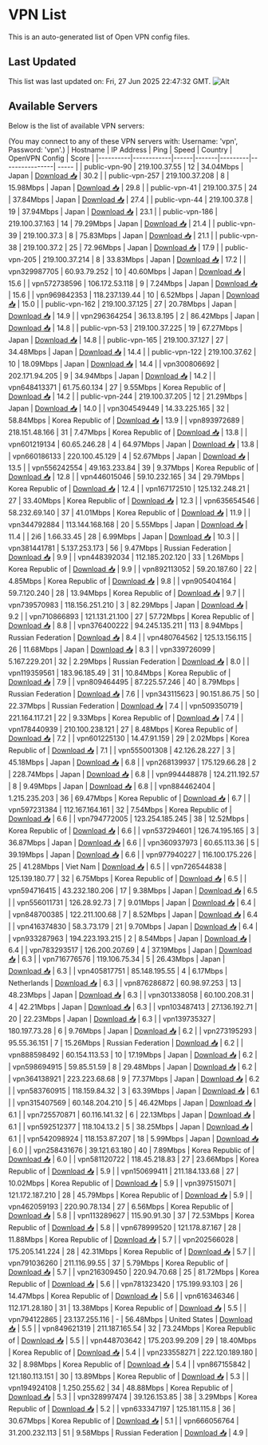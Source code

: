 # VPN List

This is an auto-generated list of Open VPN config files.

## Last Updated

This list was last updated on: Fri, 27 Jun 2025 22:47:32 GMT.
![Alt](https://repobeats.axiom.co/api/embed/186b98318ef1479477931607c1ad7d823f12451f.svg "Repobeats analytics image")

## Available Servers

Below is the list of available VPN servers:

(You may connect to any of these VPN servers with: Username: 'vpn', Password: 'vpn'.)
| Hostname | IP Address | Ping | Speed | Country | OpenVPN Config | Score |
|----------|------------|------|-------|---------|----------------| ----- |
| public-vpn-90 | 219.100.37.55 | 12 | 34.04Mbps | Japan | [Download 📥](./configs/server_0_JP.ovpn) | 30.2 |
| public-vpn-257 | 219.100.37.208 | 8 | 15.98Mbps | Japan | [Download 📥](./configs/server_1_JP.ovpn) | 29.8 |
| public-vpn-41 | 219.100.37.5 | 24 | 37.84Mbps | Japan | [Download 📥](./configs/server_2_JP.ovpn) | 27.4 |
| public-vpn-44 | 219.100.37.8 | 19 | 37.94Mbps | Japan | [Download 📥](./configs/server_3_JP.ovpn) | 23.1 |
| public-vpn-186 | 219.100.37.163 | 14 | 79.29Mbps | Japan | [Download 📥](./configs/server_4_JP.ovpn) | 21.4 |
| public-vpn-39 | 219.100.37.3 | 8 | 75.83Mbps | Japan | [Download 📥](./configs/server_5_JP.ovpn) | 21.1 |
| public-vpn-38 | 219.100.37.2 | 25 | 72.96Mbps | Japan | [Download 📥](./configs/server_6_JP.ovpn) | 17.9 |
| public-vpn-205 | 219.100.37.214 | 8 | 33.83Mbps | Japan | [Download 📥](./configs/server_7_JP.ovpn) | 17.2 |
| vpn329987705 | 60.93.79.252 | 10 | 40.60Mbps | Japan | [Download 📥](./configs/server_8_JP.ovpn) | 15.6 |
| vpn572738596 | 106.172.53.118 | 9 | 7.24Mbps | Japan | [Download 📥](./configs/server_9_JP.ovpn) | 15.6 |
| vpn969842353 | 118.237.139.44 | 10 | 6.52Mbps | Japan | [Download 📥](./configs/server_10_JP.ovpn) | 15.0 |
| public-vpn-162 | 219.100.37.125 | 27 | 20.78Mbps | Japan | [Download 📥](./configs/server_11_JP.ovpn) | 14.9 |
| vpn296364254 | 36.13.8.195 | 2 | 86.42Mbps | Japan | [Download 📥](./configs/server_12_JP.ovpn) | 14.8 |
| public-vpn-53 | 219.100.37.225 | 19 | 67.27Mbps | Japan | [Download 📥](./configs/server_13_JP.ovpn) | 14.8 |
| public-vpn-165 | 219.100.37.127 | 27 | 34.48Mbps | Japan | [Download 📥](./configs/server_14_JP.ovpn) | 14.4 |
| public-vpn-122 | 219.100.37.62 | 10 | 18.09Mbps | Japan | [Download 📥](./configs/server_15_JP.ovpn) | 14.4 |
| vpn300806692 | 202.171.94.205 | 9 | 34.94Mbps | Japan | [Download 📥](./configs/server_16_JP.ovpn) | 14.2 |
| vpn648413371 | 61.75.60.134 | 27 | 9.55Mbps | Korea Republic of | [Download 📥](./configs/server_17_KR.ovpn) | 14.2 |
| public-vpn-244 | 219.100.37.205 | 12 | 21.29Mbps | Japan | [Download 📥](./configs/server_18_JP.ovpn) | 14.0 |
| vpn304549449 | 14.33.225.165 | 32 | 58.84Mbps | Korea Republic of | [Download 📥](./configs/server_19_KR.ovpn) | 13.9 |
| vpn893972689 | 218.151.48.166 | 31 | 7.47Mbps | Korea Republic of | [Download 📥](./configs/server_20_KR.ovpn) | 13.8 |
| vpn601219134 | 60.65.246.28 | 4 | 64.97Mbps | Japan | [Download 📥](./configs/server_21_JP.ovpn) | 13.8 |
| vpn660186133 | 220.100.45.129 | 4 | 52.67Mbps | Japan | [Download 📥](./configs/server_22_JP.ovpn) | 13.5 |
| vpn556242554 | 49.163.233.84 | 39 | 9.37Mbps | Korea Republic of | [Download 📥](./configs/server_23_KR.ovpn) | 12.8 |
| vpn446015046 | 59.10.232.165 | 34 | 29.79Mbps | Korea Republic of | [Download 📥](./configs/server_24_KR.ovpn) | 12.4 |
| vpn167172510 | 125.132.248.21 | 27 | 33.40Mbps | Korea Republic of | [Download 📥](./configs/server_25_KR.ovpn) | 12.3 |
| vpn635654546 | 58.232.69.140 | 37 | 41.01Mbps | Korea Republic of | [Download 📥](./configs/server_26_KR.ovpn) | 11.9 |
| vpn344792884 | 113.144.168.168 | 20 | 5.55Mbps | Japan | [Download 📥](./configs/server_27_JP.ovpn) | 11.4 |
| 2i6 | 1.66.33.45 | 28 | 6.99Mbps | Japan | [Download 📥](./configs/server_28_JP.ovpn) | 10.3 |
| vpn381441781 | 5.137.253.173 | 56 | 9.47Mbps | Russian Federation | [Download 📥](./configs/server_29_RU.ovpn) | 9.9 |
| vpn448392034 | 112.185.202.120 | 33 | 1.26Mbps | Korea Republic of | [Download 📥](./configs/server_30_KR.ovpn) | 9.9 |
| vpn892113052 | 59.20.187.60 | 22 | 4.85Mbps | Korea Republic of | [Download 📥](./configs/server_31_KR.ovpn) | 9.8 |
| vpn905404164 | 59.7.120.240 | 28 | 13.94Mbps | Korea Republic of | [Download 📥](./configs/server_32_KR.ovpn) | 9.7 |
| vpn739570983 | 118.156.251.210 | 3 | 82.29Mbps | Japan | [Download 📥](./configs/server_33_JP.ovpn) | 9.2 |
| vpn710866893 | 121.131.21.100 | 27 | 57.72Mbps | Korea Republic of | [Download 📥](./configs/server_34_KR.ovpn) | 8.8 |
| vpn376400222 | 94.245.135.211 | 113 | 8.94Mbps | Russian Federation | [Download 📥](./configs/server_35_RU.ovpn) | 8.4 |
| vpn480764562 | 125.13.156.115 | 26 | 11.68Mbps | Japan | [Download 📥](./configs/server_36_JP.ovpn) | 8.3 |
| vpn339726099 | 5.167.229.201 | 32 | 2.29Mbps | Russian Federation | [Download 📥](./configs/server_37_RU.ovpn) | 8.0 |
| vpn119359561 | 183.96.185.49 | 31 | 10.84Mbps | Korea Republic of | [Download 📥](./configs/server_38_KR.ovpn) | 7.9 |
| vpn809464495 | 87.225.57.246 | 40 | 8.79Mbps | Russian Federation | [Download 📥](./configs/server_39_RU.ovpn) | 7.6 |
| vpn343115623 | 90.151.86.75 | 50 | 22.37Mbps | Russian Federation | [Download 📥](./configs/server_40_RU.ovpn) | 7.4 |
| vpn509350719 | 221.164.117.21 | 22 | 9.33Mbps | Korea Republic of | [Download 📥](./configs/server_41_KR.ovpn) | 7.4 |
| vpn178440939 | 210.100.238.121 | 27 | 8.48Mbps | Korea Republic of | [Download 📥](./configs/server_42_KR.ovpn) | 7.2 |
| vpn601225130 | 14.47.91.159 | 29 | 2.02Mbps | Korea Republic of | [Download 📥](./configs/server_43_KR.ovpn) | 7.1 |
| vpn555001308 | 42.126.28.227 | 3 | 45.18Mbps | Japan | [Download 📥](./configs/server_44_JP.ovpn) | 6.8 |
| vpn268139937 | 175.129.66.28 | 2 | 228.74Mbps | Japan | [Download 📥](./configs/server_45_JP.ovpn) | 6.8 |
| vpn994448878 | 124.211.192.57 | 8 | 9.49Mbps | Japan | [Download 📥](./configs/server_46_JP.ovpn) | 6.8 |
| vpn884462404 | 1.215.235.203 | 36 | 69.47Mbps | Korea Republic of | [Download 📥](./configs/server_47_KR.ovpn) | 6.7 |
| vpn597231384 | 112.167.164.161 | 32 | 7.54Mbps | Korea Republic of | [Download 📥](./configs/server_48_KR.ovpn) | 6.6 |
| vpn794772005 | 123.254.185.245 | 38 | 12.52Mbps | Korea Republic of | [Download 📥](./configs/server_49_KR.ovpn) | 6.6 |
| vpn537294601 | 126.74.195.165 | 3 | 36.87Mbps | Japan | [Download 📥](./configs/server_50_JP.ovpn) | 6.6 |
| vpn360937973 | 60.65.113.36 | 5 | 39.19Mbps | Japan | [Download 📥](./configs/server_51_JP.ovpn) | 6.6 |
| vpn977940227 | 116.100.175.226 | 25 | 41.28Mbps | Viet Nam | [Download 📥](./configs/server_52_VN.ovpn) | 6.5 |
| vpn726544838 | 125.139.180.77 | 32 | 6.75Mbps | Korea Republic of | [Download 📥](./configs/server_53_KR.ovpn) | 6.5 |
| vpn594716415 | 43.232.180.206 | 17 | 9.38Mbps | Japan | [Download 📥](./configs/server_54_JP.ovpn) | 6.5 |
| vpn556011731 | 126.28.92.73 | 7 | 9.01Mbps | Japan | [Download 📥](./configs/server_55_JP.ovpn) | 6.4 |
| vpn848700385 | 122.211.100.68 | 7 | 8.52Mbps | Japan | [Download 📥](./configs/server_56_JP.ovpn) | 6.4 |
| vpn416374830 | 58.3.73.179 | 21 | 9.70Mbps | Japan | [Download 📥](./configs/server_57_JP.ovpn) | 6.4 |
| vpn933287963 | 194.223.193.215 | 2 | 8.54Mbps | Japan | [Download 📥](./configs/server_58_JP.ovpn) | 6.4 |
| vpn783293517 | 126.200.207.69 | 4 | 37.19Mbps | Japan | [Download 📥](./configs/server_59_JP.ovpn) | 6.3 |
| vpn716776576 | 119.106.75.34 | 5 | 26.43Mbps | Japan | [Download 📥](./configs/server_60_JP.ovpn) | 6.3 |
| vpn405817751 | 85.148.195.55 | 4 | 6.17Mbps | Netherlands | [Download 📥](./configs/server_61_NL.ovpn) | 6.3 |
| vpn876286872 | 60.98.97.253 | 13 | 48.23Mbps | Japan | [Download 📥](./configs/server_62_JP.ovpn) | 6.3 |
| vpn301338058 | 60.100.208.31 | 4 | 42.21Mbps | Japan | [Download 📥](./configs/server_63_JP.ovpn) | 6.3 |
| vpn103487413 | 27.136.192.71 | 20 | 22.23Mbps | Japan | [Download 📥](./configs/server_64_JP.ovpn) | 6.3 |
| vpn139735327 | 180.197.73.28 | 6 | 9.76Mbps | Japan | [Download 📥](./configs/server_65_JP.ovpn) | 6.2 |
| vpn273195293 | 95.55.36.151 | 7 | 15.26Mbps | Russian Federation | [Download 📥](./configs/server_66_RU.ovpn) | 6.2 |
| vpn888598492 | 60.154.113.53 | 10 | 17.19Mbps | Japan | [Download 📥](./configs/server_67_JP.ovpn) | 6.2 |
| vpn598694915 | 59.85.51.59 | 8 | 29.48Mbps | Japan | [Download 📥](./configs/server_68_JP.ovpn) | 6.2 |
| vpn364138921 | 223.223.68.68 | 9 | 77.37Mbps | Japan | [Download 📥](./configs/server_69_JP.ovpn) | 6.2 |
| vpn583760915 | 118.159.84.32 | 3 | 63.39Mbps | Japan | [Download 📥](./configs/server_70_JP.ovpn) | 6.1 |
| vpn315407569 | 60.148.204.210 | 5 | 46.42Mbps | Japan | [Download 📥](./configs/server_71_JP.ovpn) | 6.1 |
| vpn725570871 | 60.116.141.32 | 6 | 22.13Mbps | Japan | [Download 📥](./configs/server_72_JP.ovpn) | 6.1 |
| vpn592512377 | 118.104.13.2 | 5 | 38.25Mbps | Japan | [Download 📥](./configs/server_73_JP.ovpn) | 6.1 |
| vpn542098924 | 118.153.87.207 | 18 | 5.99Mbps | Japan | [Download 📥](./configs/server_74_JP.ovpn) | 6.0 |
| vpn258431676 | 39.121.63.180 | 40 | 7.89Mbps | Korea Republic of | [Download 📥](./configs/server_75_KR.ovpn) | 6.0 |
| vpn581120722 | 118.45.218.83 | 27 | 23.66Mbps | Korea Republic of | [Download 📥](./configs/server_76_KR.ovpn) | 5.9 |
| vpn150699411 | 211.184.133.68 | 27 | 10.02Mbps | Korea Republic of | [Download 📥](./configs/server_77_KR.ovpn) | 5.9 |
| vpn397515071 | 121.172.187.210 | 28 | 45.79Mbps | Korea Republic of | [Download 📥](./configs/server_78_KR.ovpn) | 5.9 |
| vpn462059193 | 220.90.78.134 | 27 | 6.56Mbps | Korea Republic of | [Download 📥](./configs/server_79_KR.ovpn) | 5.8 |
| vpn113289627 | 115.90.91.30 | 37 | 72.53Mbps | Korea Republic of | [Download 📥](./configs/server_80_KR.ovpn) | 5.8 |
| vpn678999520 | 121.178.87.167 | 28 | 11.88Mbps | Korea Republic of | [Download 📥](./configs/server_81_KR.ovpn) | 5.7 |
| vpn202566028 | 175.205.141.224 | 28 | 42.31Mbps | Korea Republic of | [Download 📥](./configs/server_82_KR.ovpn) | 5.7 |
| vpn791036260 | 211.116.99.55 | 37 | 5.79Mbps | Korea Republic of | [Download 📥](./configs/server_83_KR.ovpn) | 5.7 |
| vpn216309450 | 220.94.70.68 | 25 | 81.72Mbps | Korea Republic of | [Download 📥](./configs/server_84_KR.ovpn) | 5.6 |
| vpn781323420 | 175.199.93.103 | 26 | 14.47Mbps | Korea Republic of | [Download 📥](./configs/server_85_KR.ovpn) | 5.6 |
| vpn616346346 | 112.171.28.180 | 31 | 13.38Mbps | Korea Republic of | [Download 📥](./configs/server_86_KR.ovpn) | 5.5 |
| vpn794122865 | 23.137.255.116 | - | 56.48Mbps | United States | [Download 📥](./configs/server_87_US.ovpn) | 5.5 |
| vpn849621319 | 211.187.165.54 | 32 | 73.24Mbps | Korea Republic of | [Download 📥](./configs/server_88_KR.ovpn) | 5.5 |
| vpn448703642 | 175.203.99.209 | 29 | 18.40Mbps | Korea Republic of | [Download 📥](./configs/server_89_KR.ovpn) | 5.4 |
| vpn233558271 | 222.120.189.180 | 32 | 8.98Mbps | Korea Republic of | [Download 📥](./configs/server_90_KR.ovpn) | 5.4 |
| vpn867155842 | 121.180.113.151 | 30 | 13.89Mbps | Korea Republic of | [Download 📥](./configs/server_91_KR.ovpn) | 5.3 |
| vpn194924108 | 1.250.255.62 | 34 | 48.88Mbps | Korea Republic of | [Download 📥](./configs/server_92_KR.ovpn) | 5.3 |
| vpn328997474 | 39.126.153.85 | 38 | 3.29Mbps | Korea Republic of | [Download 📥](./configs/server_93_KR.ovpn) | 5.2 |
| vpn633347197 | 125.181.115.8 | 36 | 30.67Mbps | Korea Republic of | [Download 📥](./configs/server_94_KR.ovpn) | 5.1 |
| vpn666056764 | 31.200.232.113 | 51 | 9.58Mbps | Russian Federation | [Download 📥](./configs/server_95_RU.ovpn) | 4.9 |

